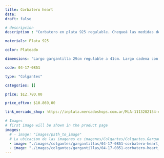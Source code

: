 ```yaml
---
title: Corbatero heart
date: 
draft: false

# descripcion
description : "Corbatero en plata 925 regulable. Chequeá las medidas de la gargantilla y largo de la cadena colgante."

materials: Plata 925

color: Plateado

dimensions: "Largo gargantilla 29cm regulable a 41cm. Largo cadena con dije 21cm"

code: 04-17-0851

type: "Colgantes"

categories: []

price: $12.780,00

price_eftvo: $10.860,00

link_mercado_shop: https://inplata.mercadoshops.com.ar/MLA-1113282154-corbatero-heart-_JM

# Images
# first image will be shown in the product page
images:
  # - image: "images/path_to_image"
  # La ubicacion de las imagenes es imagenes/Colgantes/Colgantes.Gargantillas/04-17-0851-corbatero-heart
  - image: "./images/colgantes/gargantillas/04-17-0851-corbatero-heart_a.jpg"
  - image: "./images/colgantes/gargantillas/04-17-0851-corbatero-heart_b.jpg"
---
```

